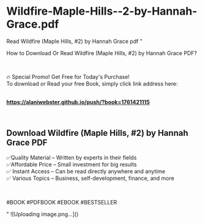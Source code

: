 # Wildfire-Maple-Hills--2-by-Hannah-Grace.pdf
Read Wildfire (Maple Hills, #2) by Hannah  Grace pdf
"<p>How to Download Or Read Wildfire (Maple Hills, #2) by Hannah  Grace PDF?</p>
<p>&nbsp;</p>
<p>&#128293;  Special Promo! Get Free for Today's Purchase!<br />To download or Read your free Book, simply click link address here:&nbsp;<br />&nbsp;</p>
<p><a href=""https://alaniwebster.github.io/push/?book=1761421115""><strong>https://alaniwebster.github.io/push/?book=1761421115</strong></a></p>
<p>&nbsp;</p>
<h2>Download Wildfire (Maple Hills, #2) by Hannah  Grace PDF</h2>
<p>&#x2705;Quality Material &ndash; Written by experts in their fields<br />&#x2705;Affordable Price &ndash; Small investment for big results<br />&#x2705; Instant Access &ndash; Can be read directly anywhere and anytime<br />&#x2705; Various Topics &ndash; Business, self-development, finance, and more</p>
<p>&nbsp;</p>
<p>#BOOK #PDFBOOK #EBOOK #BESTSELLER</p>
"
![Uploading image.png…]()
